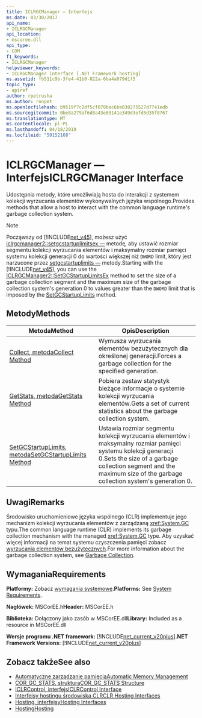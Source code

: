 ```yaml
---
title: ICLRGCManager — Interfejs
ms.date: 03/30/2017
api_name:
- ICLRGCManager
api_location:
- mscoree.dll
api_type:
- COM
f1_keywords:
- ICLRGCManager
helpviewer_keywords:
- ICLRGCManager interface [.NET Framework hosting]
ms.assetid: fb511c9b-3fe4-41b0-822a-6ba4a079d1f5
topic_type:
- apiref
author: rpetrusha
ms.author: ronpet
ms.openlocfilehash: b9519f7c2df5cf078bac6be038275527d7741edb
ms.sourcegitcommit: 0be8a279af6d8a43e03141e349d3efd5d35f8767
ms.translationtype: MT
ms.contentlocale: pl-PL
ms.lasthandoff: 04/18/2019
ms.locfileid: "59152168"
---
```

# <a name="iclrgcmanager-interface"></a><span data-ttu-id="98375-102">ICLRGCManager — Interfejs</span><span class="sxs-lookup"><span data-stu-id="98375-102">ICLRGCManager Interface</span></span>
<span data-ttu-id="98375-103">Udostępnia metody, które umożliwiają hosta do interakcji z systemem kolekcji wyrzucania elementów wykonywalnych języka wspólnego.</span><span class="sxs-lookup"><span data-stu-id="98375-103">Provides methods that allow a host to interact with the common language runtime's garbage collection system.</span></span>  
  
> [!NOTE]
>  <span data-ttu-id="98375-104">Począwszy od [!INCLUDE[net_v45](../../../../includes/net-v45-md.md)], możesz użyć [iclrgcmanager2::setgcstartuplimitsex —](../../../../docs/framework/unmanaged-api/hosting/iclrgcmanager2-setgcstartuplimitsex-method.md) metodę, aby ustawić rozmiar segmentu kolekcji wyrzucania elementów i maksymalny rozmiar pamięci systemu kolekcji generacji 0 do wartości większej niż `DWORD` limit, który jest narzucone przez [setgcstartuplimits —](../../../../docs/framework/unmanaged-api/hosting/iclrgcmanager-setgcstartuplimits-method.md) metody.</span><span class="sxs-lookup"><span data-stu-id="98375-104">Starting with the [!INCLUDE[net_v45](../../../../includes/net-v45-md.md)], you can use the [ICLRGCManager2::SetGCStartupLimitsEx](../../../../docs/framework/unmanaged-api/hosting/iclrgcmanager2-setgcstartuplimitsex-method.md) method to set the size of a garbage collection segment and the maximum size of the garbage collection system's generation 0 to values greater than the `DWORD` limit that is imposed by the [SetGCStartupLimits](../../../../docs/framework/unmanaged-api/hosting/iclrgcmanager-setgcstartuplimits-method.md) method.</span></span>  
  
## <a name="methods"></a><span data-ttu-id="98375-105">Metody</span><span class="sxs-lookup"><span data-stu-id="98375-105">Methods</span></span>  
  
|<span data-ttu-id="98375-106">Metoda</span><span class="sxs-lookup"><span data-stu-id="98375-106">Method</span></span>|<span data-ttu-id="98375-107">Opis</span><span class="sxs-lookup"><span data-stu-id="98375-107">Description</span></span>|  
|------------|-----------------|  
|[<span data-ttu-id="98375-108">Collect, metoda</span><span class="sxs-lookup"><span data-stu-id="98375-108">Collect Method</span></span>](../../../../docs/framework/unmanaged-api/hosting/iclrgcmanager-collect-method.md)|<span data-ttu-id="98375-109">Wymusza wyrzucania elementów bezużytecznych dla określonej generacji.</span><span class="sxs-lookup"><span data-stu-id="98375-109">Forces a garbage collection for the specified generation.</span></span>|  
|[<span data-ttu-id="98375-110">GetStats, metoda</span><span class="sxs-lookup"><span data-stu-id="98375-110">GetStats Method</span></span>](../../../../docs/framework/unmanaged-api/hosting/iclrgcmanager-getstats-method.md)|<span data-ttu-id="98375-111">Pobiera zestaw statystyk bieżące informacje o systemie kolekcji wyrzucania elementów.</span><span class="sxs-lookup"><span data-stu-id="98375-111">Gets a set of current statistics about the garbage collection system.</span></span>|  
|[<span data-ttu-id="98375-112">SetGCStartupLimits, metoda</span><span class="sxs-lookup"><span data-stu-id="98375-112">SetGCStartupLimits Method</span></span>](../../../../docs/framework/unmanaged-api/hosting/iclrgcmanager-setgcstartuplimits-method.md)|<span data-ttu-id="98375-113">Ustawia rozmiar segmentu kolekcji wyrzucania elementów i maksymalny rozmiar pamięci systemu kolekcji generacji 0.</span><span class="sxs-lookup"><span data-stu-id="98375-113">Sets the size of a garbage collection segment and the maximum size of the garbage collection system's generation 0.</span></span>|  
  
## <a name="remarks"></a><span data-ttu-id="98375-114">Uwagi</span><span class="sxs-lookup"><span data-stu-id="98375-114">Remarks</span></span>  
 <span data-ttu-id="98375-115">Środowisko uruchomieniowe języka wspólnego (CLR) implementuje jego mechanizm kolekcji wyrzucania elementów z zarządzaną <xref:System.GC> typu.</span><span class="sxs-lookup"><span data-stu-id="98375-115">The common language runtime (CLR) implements its garbage collection mechanism with the managed <xref:System.GC> type.</span></span> <span data-ttu-id="98375-116">Aby uzyskać więcej informacji na temat systemu czyszczenia pamięci zobacz [wyrzucania elementów bezużytecznych](../../../../docs/standard/garbage-collection/index.md).</span><span class="sxs-lookup"><span data-stu-id="98375-116">For more information about the garbage collection system, see [Garbage Collection](../../../../docs/standard/garbage-collection/index.md).</span></span>  
  
## <a name="requirements"></a><span data-ttu-id="98375-117">Wymagania</span><span class="sxs-lookup"><span data-stu-id="98375-117">Requirements</span></span>  
 <span data-ttu-id="98375-118">**Platformy:** Zobacz [wymagania systemowe](../../../../docs/framework/get-started/system-requirements.md).</span><span class="sxs-lookup"><span data-stu-id="98375-118">**Platforms:** See [System Requirements](../../../../docs/framework/get-started/system-requirements.md).</span></span>  
  
 <span data-ttu-id="98375-119">**Nagłówek:** MSCorEE.h</span><span class="sxs-lookup"><span data-stu-id="98375-119">**Header:** MSCorEE.h</span></span>  
  
 <span data-ttu-id="98375-120">**Biblioteka:** Dołączony jako zasób w MSCorEE.dll</span><span class="sxs-lookup"><span data-stu-id="98375-120">**Library:** Included as a resource in MSCorEE.dll</span></span>  
  
 <span data-ttu-id="98375-121">**Wersje programu .NET framework:** [!INCLUDE[net_current_v20plus](../../../../includes/net-current-v20plus-md.md)]</span><span class="sxs-lookup"><span data-stu-id="98375-121">**.NET Framework Versions:** [!INCLUDE[net_current_v20plus](../../../../includes/net-current-v20plus-md.md)]</span></span>  
  
## <a name="see-also"></a><span data-ttu-id="98375-122">Zobacz także</span><span class="sxs-lookup"><span data-stu-id="98375-122">See also</span></span>

- [<span data-ttu-id="98375-123">Automatyczne zarządzanie pamięcią</span><span class="sxs-lookup"><span data-stu-id="98375-123">Automatic Memory Management</span></span>](../../../../docs/standard/automatic-memory-management.md)
- [<span data-ttu-id="98375-124">COR_GC_STATS, struktura</span><span class="sxs-lookup"><span data-stu-id="98375-124">COR_GC_STATS Structure</span></span>](../../../../docs/framework/unmanaged-api/hosting/cor-gc-stats-structure.md)
- [<span data-ttu-id="98375-125">ICLRControl, interfejs</span><span class="sxs-lookup"><span data-stu-id="98375-125">ICLRControl Interface</span></span>](../../../../docs/framework/unmanaged-api/hosting/iclrcontrol-interface.md)
- [<span data-ttu-id="98375-126">Interfejsy hostingu środowiska CLR</span><span class="sxs-lookup"><span data-stu-id="98375-126">CLR Hosting Interfaces</span></span>](../../../../docs/framework/unmanaged-api/hosting/clr-hosting-interfaces.md)
- [<span data-ttu-id="98375-127">Hosting, interfejsy</span><span class="sxs-lookup"><span data-stu-id="98375-127">Hosting Interfaces</span></span>](../../../../docs/framework/unmanaged-api/hosting/hosting-interfaces.md)
- [<span data-ttu-id="98375-128">Hosting</span><span class="sxs-lookup"><span data-stu-id="98375-128">Hosting</span></span>](../../../../docs/framework/unmanaged-api/hosting/index.md)
